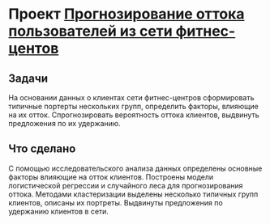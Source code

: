# Проект <a href="https://nbviewer.jupyter.org/github/mogfl/Projects/blob/master/10.%20%D0%9F%D1%80%D0%BE%D0%B3%D0%BD%D0%BE%D0%B7%D0%B8%D1%80%D0%BE%D0%B2%D0%B0%D0%BD%D0%B8%D0%B5%20%D0%BE%D1%82%D1%82%D0%BE%D0%BA%D0%B0%20%D0%BF%D0%BE%D0%BB%D1%8C%D0%B7%D0%BE%D0%B2%D0%B0%D1%82%D0%B5%D0%BB%D0%B5%D0%B9%20%D0%B8%D0%B7%20%D1%81%D0%B5%D1%82%D0%B8%20%D1%84%D0%B8%D1%82%D0%BD%D0%B5%D1%81-%D1%86%D0%B5%D0%BD%D1%82%D0%BE%D0%B2/%D0%9F%D1%80%D0%BE%D0%B3%D0%BD%D0%BE%D0%B7%D0%B8%D1%80%D0%BE%D0%B2%D0%B0%D0%BD%D0%B8%D0%B5%20%D0%BE%D1%82%D1%82%D0%BE%D0%BA%D0%B0%20%D0%BF%D0%BE%D0%BB%D1%8C%D0%B7%D0%BE%D0%B2%D0%B0%D1%82%D0%B5%D0%BB%D0%B5%D0%B9%20%D0%B8%D0%B7%20%D1%81%D0%B5%D1%82%D0%B8%20%D1%84%D0%B8%D0%BD%D1%82%D0%B5%D1%81-%D1%86%D0%B5%D0%BD%D1%82%D1%80%D0%BE%D0%B2.ipynb">Прогнозирование оттока пользователей из сети фитнес-центов</a>
 ## Задачи
На основании данных о клиентах сети фитнес-центров сформировать типичные портерты нескольких групп, определить факторы, влияющие на их отток. Спрогнозировать вероятность оттока клиентов, выдвинуть предложения по их удержанию.

 ## Что сделано
С помощью исследовательского анализа данных определены основные факторы влияющие на отток клиентов. Построены модели логистической регрессии и случайного леса для прогнозирования оттока. Методами кластеризации выделены несколько типичных групп клиентов, описаны их портреты. Выдвинуты предложения по удержанию клиентов в сети.